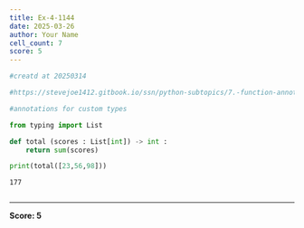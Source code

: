 ```yaml
---
title: Ex-4-1144
date: 2025-03-26
author: Your Name
cell_count: 7
score: 5
---
```


```python
#creatd at 20250314
```


```python
#https://stevejoe1412.gitbook.io/ssn/python-subtopics/7.-function-annotations
```


```python
#annotations for custom types
```


```python
from typing import List
```


```python
def total (scores : List[int]) -> int :
    return sum(scores)
```


```python
print(total([23,56,98]))
```

    177



```python

```


---
**Score: 5**